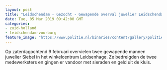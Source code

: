 ```yaml
---
layout: post
title: "Leidschendam - Gezocht - Gewapende overval juwelier Leidschendam"
date: Tue, 05 Mar 2019 09:42:00 GMT
categories: 
- zuid-holland 
- leidschendam-voorburg 
feature_image: "https://www.politie.nl/binaries/content/gallery/politie/gezocht/verdachten/2019/maart/06-dh/tw-05-03/190305_team_overval-juwelier-leidschendam-1.jpg"
---
```


Op zaterdagochtend 9 februari overvielen twee gewapende mannen juwelier Siebel in het winkelcentrum Leidsenhage. Ze bedreigden de twee medewerksters en gingen er vandoor met sieraden en geld uit de kluis.
